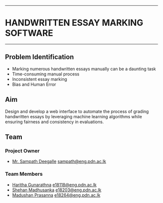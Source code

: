 ___
  #  HANDWRITTEN ESSAY MARKING SOFTWARE
___

## Problem Identification
+ Marking numerous handwritten essays manually can be a daunting task
+ Time-consuming manual process
+ Inconsistent essay marking
+ Bias and Human Error


## Aim
Design and develop a web interface to automate the process of grading handwritten essays by leveraging machine learning algorithms while ensuring fairness and consistency in evaluations.



## Team

### Project Owner
+ [Mr. Sampath Deegalle](https://people.ce.pdn.ac.lk/staff/academic/sampath-deegalla/) <sampath@eng.pdn.ac.lk>

### Team Members
+ [Haritha Gunarathna](https://people.ce.pdn.ac.lk/students/e18/118/) <e18118@eng.pdn.ac.lk>
+ [Shehan Madhusanka](https://people.ce.pdn.ac.lk/students/e18/203/) <e18203@eng.pdn.ac.lk>
+ [Madushan Prasanna](https://people.ce.pdn.ac.lk/students/e18/264/) <e18264@eng.pdn.ac.lk>